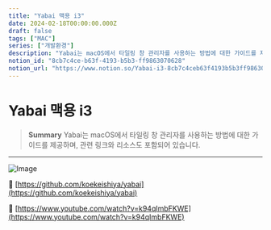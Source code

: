 ```yaml
---
title: "Yabai 맥용 i3"
date: 2024-02-18T00:00:00.000Z
draft: false
tags: ["MAC"]
series: ["개발환경"]
description: "Yabai는 macOS에서 타일링 창 관리자를 사용하는 방법에 대한 가이드를 제공하며, 관련 링크와 리소스도 포함되어 있습니다."
notion_id: "8cb7c4ce-b63f-4193-b5b3-ff9863070628"
notion_url: "https://www.notion.so/Yabai-i3-8cb7c4ceb63f4193b5b3ff9863070628"
---
```


# Yabai 맥용 i3

> **Summary**
> Yabai는 macOS에서 타일링 창 관리자를 사용하는 방법에 대한 가이드를 제공하며, 관련 링크와 리소스도 포함되어 있습니다.

---

![Image](https://prod-files-secure.s3.us-west-2.amazonaws.com/09ccd4d5-876c-4bba-bbdf-cc77a0a11257/92663737-6cb9-4940-b407-c494152bcb13/Untitled.png?X-Amz-Algorithm=AWS4-HMAC-SHA256&X-Amz-Content-Sha256=UNSIGNED-PAYLOAD&X-Amz-Credential=ASIAZI2LB466TLM3EZXL%2F20250724%2Fus-west-2%2Fs3%2Faws4_request&X-Amz-Date=20250724T101929Z&X-Amz-Expires=3600&X-Amz-Security-Token=IQoJb3JpZ2luX2VjEAIaCXVzLXdlc3QtMiJHMEUCIBZRrO2jcsLc43a5ylQ%2BUeibP%2FxYk8SWHjKfgcsdoUKOAiEAj%2FDFRN7Hm31Gk3jlJroRZsnv8roFLwRDQZuIrRjW86Aq%2FwMIKhAAGgw2Mzc0MjMxODM4MDUiDOzFnDTvfbppS52bSyrcA0cw359zhgWIZmovr96pWLpyARVOe%2F2hDPYJeZlYzrirsLEuFvx%2Btb5Jba6Gq4ToJA1SK1Gi64Jzxc1E8vHpZutQ3cdgjTZ0nV1ZK5RS0OR9C%2Fj8Nvt88IA%2BmsYWuCyNHQOsqhdMOWNQtMVwptONYVM5PouRU8eUm5CaYxiGin2ANo6oUm5%2FRUVyzbPqk5hBHSs8FIeiTYHsCObXvGS6BXNlxVQwbTfGYW7s20PFTbepaIel1pciUzBqmapcuTkuyidkXzHioiShYLYINQhVSWVaszgWoN7iENz1eOgMMY1bT%2BU7bmCuJxqx0UJMYRcSXcAEQjdVZtQfMKk2QUf2omDEIoDaRY5pevw0WU1H6LqjF2Qr15a0TXdsDf3EO%2FNEU64r7lWga%2BqlcZT4yOW6fHC3us5oNnJmHmnQutbIh7PKE858LG4zHSW%2BBH0IUA%2F7K6M%2FOPp%2FTkdbLGwPkufv%2FEI4x2AiRF2ApfefW7iRuxQYL%2BVA1fesFpvjRlXe1tkvisWeGAR95Lq%2FjR5I6bX8n%2BBOP%2BITY9gpHrsz0%2FXOeINMtVOkzKfN7e4Zx9vbOtwlmGdLvKcX8tYdyWlJ5wf%2FytZF4eXanD5jDU9El7S6Ai4tTIziFS1s8b7xecH3MML1h8QGOqUBgJwbKe73ofqLbhT16zLe2JaZSMuAW34a79IZepJWylPjgR%2FjIzc4h2TorwQ52TWGDXCeephO%2FX8NO4X3O4o%2BAQb4k73ocpTqeM5Hw7El5%2Bc90PHCEoWOjS3XAMI%2BLY6KAiTR5kNCyZNXLyljTX5l%2F4nKHYiDuOiJQepT6OPAcC8j9Ggs%2BxjY1GwhHNKx8bwtO4%2Bj1TCz7UiKCbf6WXr0gNG6ZTOA&X-Amz-Signature=58733954926f6952a910f9b29bc1852b1927fd036749763f59d2e52cc0cefb7b&X-Amz-SignedHeaders=host&x-amz-checksum-mode=ENABLED&x-id=GetObject)



🔗 [https://github.com/koekeishiya/yabai](https://github.com/koekeishiya/yabai)

🔗 [https://www.youtube.com/watch?v=k94qImbFKWE](https://www.youtube.com/watch?v=k94qImbFKWE)

